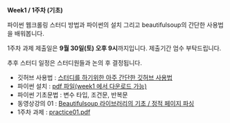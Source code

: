 **Week1 / 1주차 (기초)**

파이썬 웹크롤링 스터디 방법과 파이썬의 설치 그리고 beautifulsoup의 간단한 사용법을 배워봅니다.

1주차 과제 제출일은 **9월 30일(토) 오후 9시**까지입니다. 제출기간 엄수 부탁드립니다.

추후 스터디 일정은 스터디원들과 논의 후 결정됩니다.



- 깃허브 사용법 : [스터디를 하기위한 아주 간단한 깃허브 사용법](https://github.com/etilelab/webcrawling/blob/master/Week1/studyintro.pdf)
- 파이썬 설치 : [pdf 파일(week1 에서 다운로드 가능)](https://github.com/etilelab/webcrawling/blob/master/Week1/pythonInstall.pdf)
- 파이썬 기초문법 : 변수 타입, 조건문, 반복문 
- 동영상강의 01 : [Beautifulsoup 라이브러리의 기초 / 정적 페이지 파싱](https://youtu.be/QLf-pDoJvjQ)
- 1주차 과제 : [practice01.pdf](https://github.com/etilelab/webcrawling/blob/master/Week1/practice01.pdf)

